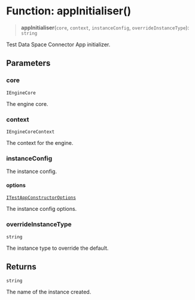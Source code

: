 # Function: appInitialiser()

> **appInitialiser**(`core`, `context`, `instanceConfig`, `overrideInstanceType`): `string`

Test Data Space Connector App initializer.

## Parameters

### core

`IEngineCore`

The engine core.

### context

`IEngineCoreContext`

The context for the engine.

### instanceConfig

The instance config.

#### options

[`ITestAppConstructorOptions`](../interfaces/ITestAppConstructorOptions.md)

The instance config options.

### overrideInstanceType

`string`

The instance type to override the default.

## Returns

`string`

The name of the instance created.

